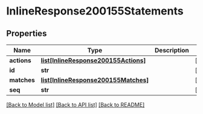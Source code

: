 # InlineResponse200155Statements

## Properties
Name | Type | Description | Notes
------------ | ------------- | ------------- | -------------
**actions** | [**list[InlineResponse200155Actions]**](InlineResponse200155Actions.md) |  | [optional] 
**id** | **str** |  | [optional] 
**matches** | [**list[InlineResponse200155Matches]**](InlineResponse200155Matches.md) |  | [optional] 
**seq** | **str** |  | [optional] 

[[Back to Model list]](../README.md#documentation-for-models) [[Back to API list]](../README.md#documentation-for-api-endpoints) [[Back to README]](../README.md)

